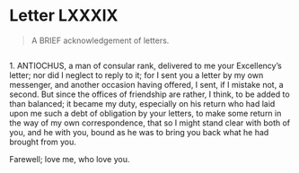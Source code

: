 # Letter LXXXIX

> A BRIEF acknowledgement of letters.

```{centered} AMBROSE TO ALYPIUS
```

1\. ANTIOCHUS, a man of consular rank, delivered to me your Excellency’s
letter; nor did I neglect to reply to it; for I sent you a letter by
my own messenger, and another occasion having offered, I sent, if I
mistake not, a second. But since the offices of friendship are rather,
I think, to be added to than balanced; it became my duty, especially
on his return who had laid upon me such a debt of obligation by your
letters, to make some return in the way of my own correspondence, that
so I might stand clear with both of you, and he with you, bound as he
was to bring you back what he had brought from you.

Farewell; love me, who love you.
